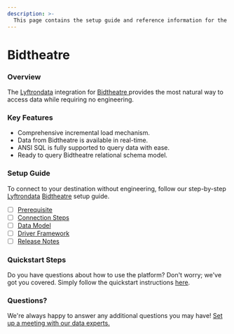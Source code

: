 ```yaml
---
description: >-
  This page contains the setup guide and reference information for the Bidtheatre source connector.
---
```


# Bidtheatre

### Overview

The [Lyftrondata](https://www.lyftrondata.com/) integration for [Bidtheatre](https://www.lyftrondata.com/integration/bidtheatre/)[ ](https://www.lyftrondata.com/integration/bidtheatre/)provides the most natural way to access data while requiring no engineering.

### Key Features

* Comprehensive incremental load mechanism.
* Data from Bidtheatre is available in real-time.&#x20;
* ANSI SQL is fully supported to query data with ease.
* Ready to query Bidtheatre relational schema model.

### Setup Guide

To connect to your destination without engineering, follow our step-by-step [Lyftrondata](https://www.lyftrondata.com/)  [Bidtheatre](https://www.lyftrondata.com/integration/bidtheatre/) setup guide.

* [ ] [Prerequisite](../../marketing-analytics/bidtheatre/prerequisite.md)
* [ ] [Connection Steps](../../marketing-analytics/bidtheatre/connection-steps.md)
* [ ] [Data Model](../../marketing-analytics/bidtheatre/data-model/)
* [ ] [Driver Framework](../../marketing-analytics/bidtheatre/driver-framework/)
* [ ] [Release Notes](../../marketing-analytics/bidtheatre/release-notes.md)

### Quickstart Steps

Do you have questions about how to use the platform? Don't worry; we've got you covered. Simply follow the quickstart instructions [here](../../../quickstart-steps.md).

### Questions? <a href="#questions" id="questions"></a>

We're always happy to answer any additional questions you may have! [Set up a meeting with our data experts.](https://www.lyftrondata.com/book-a-meeting/)

